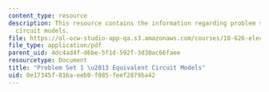 ```yaml
---
content_type: resource
description: This resource contains the information regarding problem set 1 equivalent
  circuit models.
file: https://ol-ocw-studio-app-qa.s3.amazonaws.com/courses/10-626-electrochemical-energy-systems-spring-2014/0e17345f816aeeb0f085feef2879ba42_MIT10_626S14_PSet_1_2014.pdf
file_type: application/pdf
parent_uid: 4dc4ad4f-d6be-5f1d-592f-3d30ac66faee
resourcetype: Document
title: "Problem Set 1 \u2013 Equivalent Circuit Models"
uid: 0e17345f-816a-eeb0-f085-feef2879ba42
---
```

